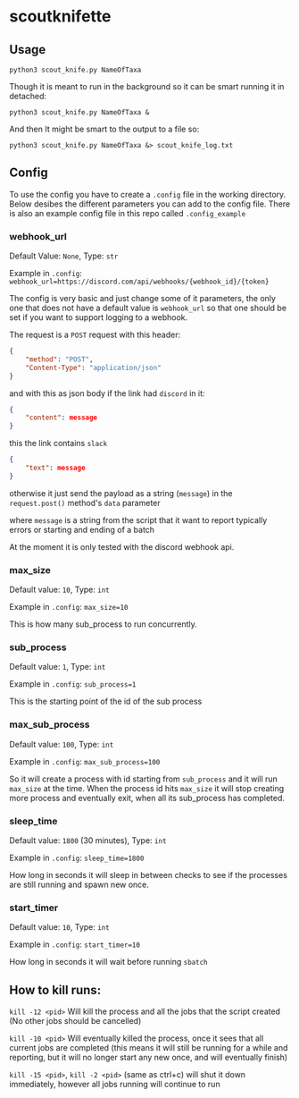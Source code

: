 # scoutknifette

## Usage

`python3 scout_knife.py NameOfTaxa`

Though it is meant to run in the background so it can be smart running it in detached:

`python3 scout_knife.py NameOfTaxa &`

And then It might be smart to the output to a file so:

`python3 scout_knife.py NameOfTaxa &> scout_knife_log.txt`

## Config

To use the config you have to create a `.config` file in the working directory. Below desibes the different parameters you can add to the config file. There is also an example config file in this repo called `.config_example`

### webhook_url

Default Value: `None`, Type: `str`

Example in `.config`: `webhook_url=https://discord.com/api/webhooks/{webhook_id}/{token}`

The config is very basic and just change some of it parameters, the only one that does not have a default value is `webhook_url` so that one should be set if you want to support logging to a webhook.

The request is a `POST` request with this header:

```json
{
    "method": "POST",
    "Content-Type": "application/json"
}
```

and with this as json body if the link had `discord` in it:

```json
{
    "content": message
}
```

this the link contains `slack`

```json
{
    "text": message
}
```

otherwise it just send the payload as a string (`message`) in the `request.post()` method's `data` parameter

where `message` is a string from the script that it want to report typically errors or starting and ending of a batch

At the moment it is only tested with the discord webhook api.

### max_size

Default value: `10`, Type: `int`

Example in `.config`: `max_size=10`

This is how many sub_process to run concurrently.

### sub_process

Default value: `1`, Type: `int`

Example in `.config`: `sub_process=1`

This is the starting point of the id of the sub process

### max_sub_process

Default value: `100`, Type: `int`

Example in `.config`: `max_sub_process=100`

So it will create a process with id starting from `sub_process` and it will run `max_size` at the time. When the process id hits `max_size` it will stop creating more process and eventually exit, when all its sub_process has completed.

### sleep_time

Default value: `1800` (30 minutes), Type: `int`

Example in `.config`: `sleep_time=1800`

How long in seconds it will sleep in between checks to see if the processes are still running and spawn new once.

### start_timer

Default value: `10`, Type: `int`

Example in `.config`: `start_timer=10`

How long in seconds it will wait before running `sbatch`

## How to kill runs:

`kill -12 <pid>` Will kill the process and all the jobs that the script created (No other jobs should be cancelled)

`kill -10 <pid>` Will eventually killed the process, once it sees that all current jobs are completed (this means it will still be running for a while and reporting, but it will no longer start any new once, and will eventually finish)

`kill -15 <pid>`, `kill -2 <pid>` (same as ctrl+c) will shut it down immediately, however all jobs running will continue to run 

